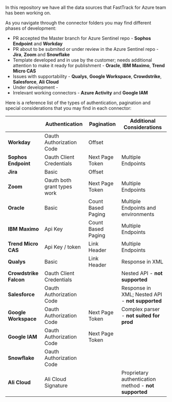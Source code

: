 In this repository we have all the data sources that FastTrack for Azure team has been working on. 

As you navigate through the connector folders you may find different phases of development:
  * PR accepted the Master branch for Azure Sentinel repo - **Sophos Endpoint** and **Workday**
  * PR about to be submited or under review in the Azure Sentinel repo - **Jira**, **Zoom** and **Snowflake**
  * Template developed and in use by the customer; needs additional attention to make it ready for publishment - **Oracle**, **IBM Maximo**, **Trend Micro CAS**
  * Issues with supportability - **Qualys**, **Google Workspace**, **Crowdstrike**, **Salesforce**, **Ali Cloud**
  * Under development - 
  * Irrelevant working connectors - **Azure Activity** and **Google IAM**

Here is a reference list of the types of authentication, pagination and special considerations that you may find in each connector:

|                        | Authentication              | Pagination         | Additional Considerations                             |
|------------------------|-----------------------------|--------------------|-------------------------------------------------------|
| **Workday**            | Oauth Authorization Code    | Offset             |                                                       |
| **Sophos Endpoint**    | Oauth Client Credentials    | Next Page Token    | Multiple Endpoints                                    |
| **Jira**               | Basic                       | Offset             |                                                       |
| **Zoom**               | Oauth both grant types work | Next Page Token    | Multiple Endpoints                                    |
| **Oracle**             | Basic                       | Count Based Paging | Multiple Endpoints and environments                   |
| **IBM Maximo**         | Api Key                     | Count Based Paging | Multiple Endpoints                                    |
| **Trend Micro CAS**    | Api Key / token             | Link Header        | Multiple Endpoints                                    |
| **Qualys**             | Basic                       | Link Header        | Response in XML                                       |
| **Crowdstrike Falcon** | Oauth Client Credentials    |                    | Nested API - **not supported**                        |
| **Salesforce**         | Oauth Authorization Code    |                    | Response in XML; Nested API - **not supported**        |
| **Google Workspace**   | Oauth Authorization Code    | Next Page Token    | Complex parser - **not suited for prod**              |
| **Google IAM**         | Oauth Authorization Code    | Next Page Token    |                                                       |
| **Snowflake**          | Oauth Authorization Code    |                    |                                                       |
| **Ali Cloud**          | Ali Cloud Signature         |                    | Proprietary authentication method - **not supported** |
